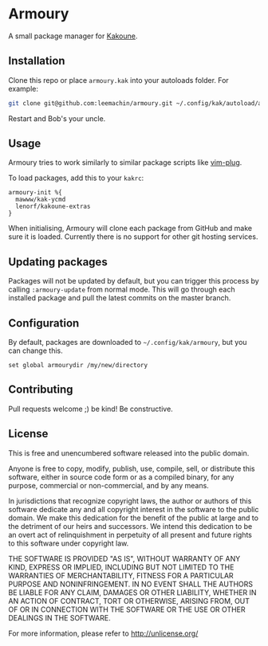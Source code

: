 # Armoury

A small package manager for [Kakoune](http://kakoune.org).

## Installation

Clone this repo or place `armoury.kak` into your autoloads folder. For example:

```sh
git clone git@github.com:leemachin/armoury.git ~/.config/kak/autoload/armoury
```

Restart and Bob's your uncle.

## Usage

Armoury tries to work similarly to similar package scripts like [vim-plug](https://github.com/junegunn/vim-plug).

To load packages, add this to your `kakrc`:

```kak
armoury-init %{
  mawww/kak-ycmd
  lenorf/kakoune-extras
}
```

When initialising, Armoury will clone each package from GitHub and make sure it is loaded.
Currently there is no support for other git hosting services.

## Updating packages

Packages will not be updated by default, but you can trigger this process by calling
`:armoury-update` from normal mode. This will go through each installed package and pull
the latest commits on the master branch.

## Configuration

By default, packages are downloaded to `~/.config/kak/armoury`, but you can change this.

```kak
set global armourydir /my/new/directory
```

## Contributing

Pull requests welcome ;) be kind! Be constructive.

## License

This is free and unencumbered software released into the public domain.

Anyone is free to copy, modify, publish, use, compile, sell, or
distribute this software, either in source code form or as a compiled
binary, for any purpose, commercial or non-commercial, and by any
means.

In jurisdictions that recognize copyright laws, the author or authors
of this software dedicate any and all copyright interest in the
software to the public domain. We make this dedication for the benefit
of the public at large and to the detriment of our heirs and
successors. We intend this dedication to be an overt act of
relinquishment in perpetuity of all present and future rights to this
software under copyright law.

THE SOFTWARE IS PROVIDED "AS IS", WITHOUT WARRANTY OF ANY KIND,
EXPRESS OR IMPLIED, INCLUDING BUT NOT LIMITED TO THE WARRANTIES OF
MERCHANTABILITY, FITNESS FOR A PARTICULAR PURPOSE AND NONINFRINGEMENT.
IN NO EVENT SHALL THE AUTHORS BE LIABLE FOR ANY CLAIM, DAMAGES OR
OTHER LIABILITY, WHETHER IN AN ACTION OF CONTRACT, TORT OR OTHERWISE,
ARISING FROM, OUT OF OR IN CONNECTION WITH THE SOFTWARE OR THE USE OR
OTHER DEALINGS IN THE SOFTWARE.

For more information, please refer to <http://unlicense.org/>
